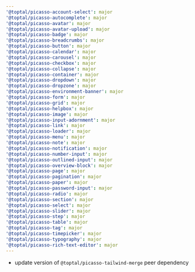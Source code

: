 ```yaml
---
'@toptal/picasso-account-select': major
'@toptal/picasso-autocomplete': major
'@toptal/picasso-avatar': major
'@toptal/picasso-avatar-upload': major
'@toptal/picasso-badge': major
'@toptal/picasso-breadcrumbs': major
'@toptal/picasso-button': major
'@toptal/picasso-calendar': major
'@toptal/picasso-carousel': major
'@toptal/picasso-checkbox': major
'@toptal/picasso-collapse': major
'@toptal/picasso-container': major
'@toptal/picasso-dropdown': major
'@toptal/picasso-dropzone': major
'@toptal/picasso-environment-banner': major
'@toptal/picasso-form': major
'@toptal/picasso-grid': major
'@toptal/picasso-helpbox': major
'@toptal/picasso-image': major
'@toptal/picasso-input-adornment': major
'@toptal/picasso-link': major
'@toptal/picasso-loader': major
'@toptal/picasso-menu': major
'@toptal/picasso-note': major
'@toptal/picasso-notification': major
'@toptal/picasso-number-input': major
'@toptal/picasso-outlined-input': major
'@toptal/picasso-overview-block': major
'@toptal/picasso-page': major
'@toptal/picasso-pagination': major
'@toptal/picasso-paper': major
'@toptal/picasso-password-input': major
'@toptal/picasso-radio': major
'@toptal/picasso-section': major
'@toptal/picasso-select': major
'@toptal/picasso-slider': major
'@toptal/picasso-step': major
'@toptal/picasso-table': major
'@toptal/picasso-tag': major
'@toptal/picasso-timepicker': major
'@toptal/picasso-typography': major
'@toptal/picasso-rich-text-editor': major
---
```


- update version of `@toptal/picasso-tailwind-merge` peer dependency
